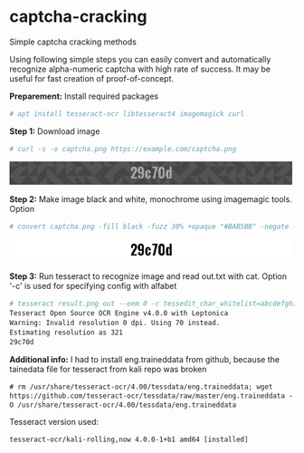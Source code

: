 # captcha-cracking
Simple captcha cracking methods 

Using following simple steps you can easily convert and automatically recognize alpha-numeric captcha with high rate of success.
It may be useful for fast creation of proof-of-concept.

**Preparement:**
Install required packages
```sh
# apt install tesseract-ocr libtesseract4 imagemagick curl
```

**Step 1:**
Download image
```sh
# curl -s -o captcha.png https://example.com/captcha.png
```
<img src="captcha.png" width=500px/>

**Step 2:**
Make image black and white, monochrome using imagemagic tools.
Option
```sh
# convert captcha.png -fill black -fuzz 30% +opaque "#BAB5BB" -negate -monochrome result.png
```
<img src="result.png" width=500px/>

**Step 3:**
Run tesseract to recognize image and read out.txt with cat.
Option '-c' is used for specifying config with alfabet
```sh
# tesseract result.png out --oem 0 -c tessedit_char_whitelist=abcdefghijklmnopqrstuvwxyz0123456789; cat out.txt
Tesseract Open Source OCR Engine v4.0.0 with Leptonica
Warning: Invalid resolution 0 dpi. Using 70 instead.
Estimating resolution as 321
29c70d
```

**Additional info:**
I had to install eng.traineddata from github, because the tainedata file for tesseract from kali repo was broken
```
# rm /usr/share/tesseract-ocr/4.00/tessdata/eng.traineddata; wget https://github.com/tesseract-ocr/tessdata/raw/master/eng.traineddata -O /usr/share/tesseract-ocr/4.00/tessdata/eng.traineddata
```
Tesseract version used:
```
tesseract-ocr/kali-rolling,now 4.0.0-1+b1 amd64 [installed]
```
